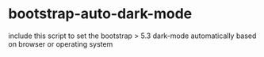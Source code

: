 # bootstrap-auto-dark-mode
include this script to set the bootstrap > 5.3 dark-mode automatically based on browser or operating system
